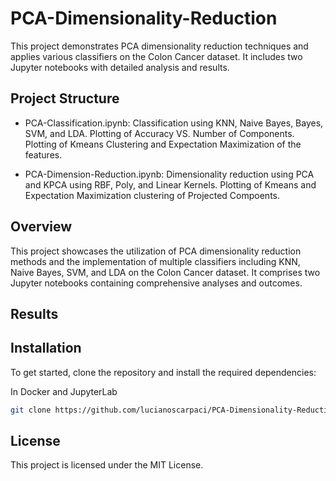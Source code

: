 # PCA-Dimensionality-Reduction
This project demonstrates PCA dimensionality reduction techniques and applies various classifiers on the Colon Cancer dataset. It includes two Jupyter notebooks with detailed analysis and results.

## Project Structure
- PCA-Classification.ipynb: Classification using KNN, Naive Bayes, Bayes, SVM, and LDA. Plotting of Accuracy VS. Number of Components. Plotting of Kmeans Clustering and Expectation Maximization of the features.

- PCA-Dimension-Reduction.ipynb: Dimensionality reduction using PCA and KPCA using RBF, Poly, and Linear Kernels. Plotting of Kmeans and Expectation Maximization clustering of Projected Compoents.

## Overview
This project showcases the utilization of PCA dimensionality reduction methods and the implementation of multiple classifiers including KNN, Naive Bayes, SVM, and LDA on the Colon Cancer dataset. It comprises two Jupyter notebooks containing comprehensive analyses and outcomes. 


## Results


## Installation
To get started, clone the repository and install the required dependencies:

In Docker and JupyterLab

```bash
git clone https://github.com/lucianoscarpaci/PCA-Dimensionality-Reduction.git
```

## License
This project is licensed under the MIT License.
